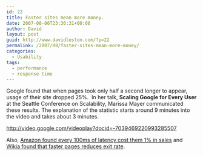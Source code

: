```yaml
---
id: 22
title: Faster sites mean more money.
date: 2007-08-06T23:36:31+00:00
author: David
layout: post
guid: http://www.davidleston.com/?p=22
permalink: /2007/08/faster-sites-mean-more-money/
categories:
  - Usability
tags:
  - performance
  - response time
---
```

Google found that when pages took only half a second longer to appear, usage of their site dropped 25%.  In her talk, **Scaling Google for Every User** at the Seattle Conference on Scalability, Marissa Mayer communicated these results. The explanation of the statistic starts around 9 minutes into the video and takes about 3 minutes.

<http://video.google.com/videoplay?docid=-7039469220993285507> 

Also, [Amazon found every 100ms of latency cost them 1% in sales](http://highscalability.com/latency-everywhere-and-it-costs-you-sales-how-crush-it "Source: Todd Hoff's blog High Scalability") and [Wikia found that faster pages reduces exit rate](http://www.stevesouders.com/blog/2009/07/27/wikia-fast-pages-retain-users/).